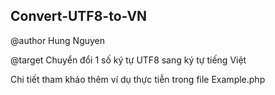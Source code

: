 ## Convert-UTF8-to-VN

@author Hung Nguyen

@target Chuyển đổi 1 số ký tự UTF8 sang ký tự tiếng Việt

Chi tiết tham khảo thêm ví dụ thực tiễn trong file Example.php

